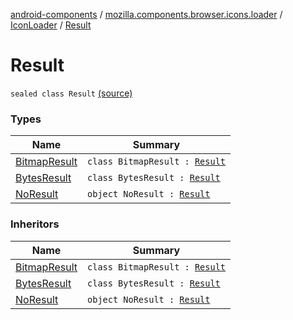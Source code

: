 [android-components](../../../index.md) / [mozilla.components.browser.icons.loader](../../index.md) / [IconLoader](../index.md) / [Result](./index.md)

# Result

`sealed class Result` [(source)](https://github.com/mozilla-mobile/android-components/blob/master/components/browser/icons/src/main/java/mozilla/components/browser/icons/loader/IconLoader.kt#L21)

### Types

| Name | Summary |
|---|---|
| [BitmapResult](-bitmap-result/index.md) | `class BitmapResult : `[`Result`](./index.md) |
| [BytesResult](-bytes-result/index.md) | `class BytesResult : `[`Result`](./index.md) |
| [NoResult](-no-result.md) | `object NoResult : `[`Result`](./index.md) |

### Inheritors

| Name | Summary |
|---|---|
| [BitmapResult](-bitmap-result/index.md) | `class BitmapResult : `[`Result`](./index.md) |
| [BytesResult](-bytes-result/index.md) | `class BytesResult : `[`Result`](./index.md) |
| [NoResult](-no-result.md) | `object NoResult : `[`Result`](./index.md) |
